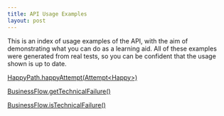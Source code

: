 ```yaml
---
title: API Usage Examples
layout: post
---
```

This is an index of usage examples of the API, with the aim of demonstrating what you can do as a learning aid.
All of these examples were generated from real tests, so you can be confident that the usage shown is up to date.

[HappyPath.happyAttempt(Attempt&lt;Happy&gt;)](HappyPath.happyAttempt-Attempt-Happy--)

[BusinessFlow.getTechnicalFailure()](BusinessFlow.getTechnicalFailure--)

[BusinessFlow.isTechnicalFailure()](BusinessFlow.isTechnicalFailure--)